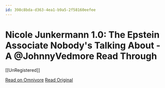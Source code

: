 ```yaml
---
id: 398c8bda-d363-4ea1-b9a5-2f58160eefee
---
```


# Nicole Junkermann 1.0: The Epstein Associate Nobody's Talking About - A @JohnnyVedmore Read Through
[[UnRegistered]]

[Read on Omnivore](https://omnivore.app/me/https-www-youtube-com-watch-v-n-7-wjxd-7-n-3-o-18fc98cd0aa)
[Read Original](https://www.youtube.com/watch?v=n7wjxd7N3_o)

